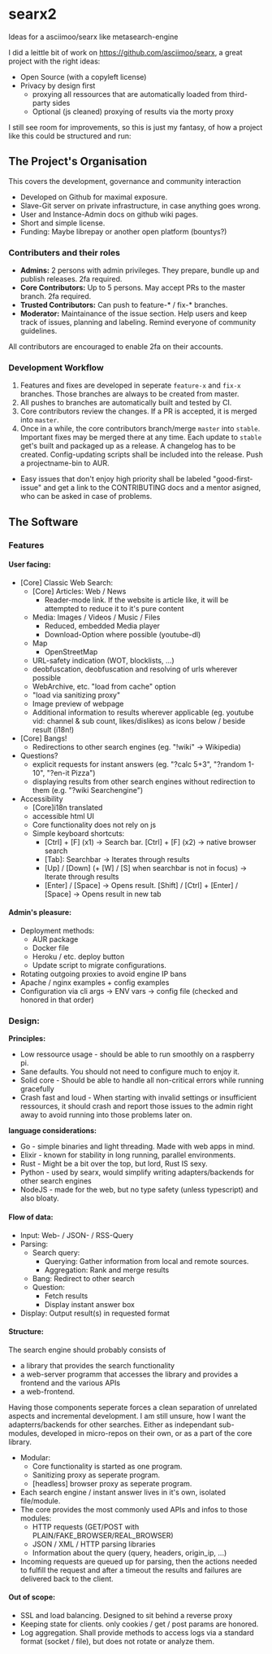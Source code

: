 # searx2

Ideas for a asciimoo/searx like metasearch-engine

I did a leittle bit of work on https://github.com/asciimoo/searx, a great project with the right ideas:
- Open Source (with a copyleft license)
- Privacy by design first
  - proxying all ressources that are automatically loaded from third-party sides
  - Optional (js cleaned) proxying of results via the morty proxy


I still see room for improvements, so this is just my fantasy, of how a project like this could be structured and run:


## The Project's Organisation
This covers the development, governance and community interaction

- Developed on Github for maximal exposure.
- Slave-Git server on private infrastructure, in case anything goes wrong.
- User and Instance-Admin docs on github wiki pages.
- Short and simple license.
- Funding: Maybe librepay or another open platform (bountys?)

### Contributers and their roles

- **Admins:** 2 persons with admin privileges. They prepare, bundle up and publish releases. 2fa required.
- **Core Contributors:** Up to 5 persons. May accept PRs to the master branch. 2fa required.
- **Trusted Contributors:** Can push to feature-* / fix-* branches.
- **Moderator:** Maintainance of the issue section. Help users and keep track of issues, planning and labeling. Remind everyone of community guidelines.

All contributors are encouraged to enable 2fa on their accounts.


### Development Workflow

1) Features and fixes are developed in seperate `feature-x` and `fix-x` branches. Those branches are always to be created from master.
2) All pushes to branches are automatically built and tested by CI.
3) Core contributors review the changes. If a PR is accepted, it is merged into `master`.
4) Once in a while, the core contributors branch/merge `master` into `stable`. Important fixes may be merged there at any time. Each update to `stable` get's built and packaged up as a release. A changelog has to be created. Config-updating scripts shall be included into the release. Push a projectname-bin to AUR.

- Easy issues that don't enjoy high priority shall be labeled "good-first-issue" and get a link to the CONTRIBUTING docs and a mentor asigned, who can be asked in case of problems.


## The Software

### Features

#### User facing:

- [Core] Classic Web Search:
  - [Core] Articles: Web / News
    - Reader-mode link. If the website is article like, it will be attempted to reduce it to it's pure content
  - Media: Images / Videos / Music / Files
    - Reduced, embedded Media player
    - Download-Option where possible (youtube-dl)
  - Map
    - OpenStreetMap
  - URL-safety indication (WOT, blocklists, ...)
  - deobfuscation, deobfuscation and resolving of urls wherever possible
  - WebArchive, etc. "load from cache" option
  - "load via sanitizing proxy"
  - Image preview of webpage
  - Additional information to results wherever applicable (eg. youtube vid: channel & sub count, likes/dislikes) as icons below / beside result (i18n!)
- [Core] Bangs!
  - Redirections to other search engines (eg. "!wiki" -> Wikipedia)
- Questions?
  - explicit requests for instant answers (eg. "?calc 5+3", "?random 1-10", "?en-it Pizza")
  - displaying results from other search engines without redirection to them (e.g. "?wiki Searchengine")
- Accessibility
  - [Core]i18n translated
  - accessible html UI
  - Core functionality does not rely on js
  - Simple keyboard shortcuts:
    - [Ctrl] + [F] (x1) -> Search bar. [Ctrl] + [F] (x2) -> native browser search
    - [Tab]: Searchbar -> Iterates through results
    - [Up] / [Down] (+ [W] / [S] when searchbar is not in focus) -> Iterate through results
    - [Enter] / [Space] -> Opens result. [Shift] / [Ctrl] + [Enter] / [Space] -> Opens result in new tab

#### Admin's pleasure:

- Deployment methods:
  - AUR package
  - Docker file
  - Heroku / etc. deploy button
  - Update script to migrate configurations.
- Rotating outgoing proxies to avoid engine IP bans
- Apache / nginx examples + config examples
- Configuration via cli args -> ENV vars -> config file (checked and honored in that order)


### Design:

**Principles:**
- Low ressource usage - should be able to run smoothly on a raspberry pi.
- Sane defaults. You should not need to configure much to enjoy it.
- Solid core - Should be able to handle all non-critical errors while running gracefully
- Crash fast and loud - When starting with invalid settings or insufficient ressources, it should crash and report those issues to the admin right away to avoid running into those problems later on.


**language considerations:**
- Go - simple binaries and light threading. Made with web apps in mind.
- Elixir - known for stability in long running, parallel environments.
- Rust - Might be a bit over the top, but lord, Rust IS sexy.
- Python - used by searx, would simplify writing adapters/backends for other search engines
- NodeJS - made for the web, but no type safety (unless typescript) and also bloaty.


#### Flow of data:

- Input: Web- / JSON- / RSS-Query
- Parsing:
  - Search query:
    - Querying: Gather information from local and remote sources.
    - Aggregation: Rank and merge results
  - Bang: Redirect to other search
  - Question:
    - Fetch results
    - Display instant answer box
- Display: Output result(s) in requested format


#### Structure:

The search engine should probably consists of
- a library that provides the search functionality
- a web-server programm that accesses the library and provides a frontend and the various APIs
- a web-frontend.

Having those components seperate forces a clean separation of unrelated aspects and incremental development. 
I am still unsure, how I want the adapterrs/backends for other searches. Either as independant sub-modules, developed in micro-repos on their own, or as a part of the core library.


- Modular:
  - Core functionality is started as one program.
  - Sanitizing proxy as seperate program.
  - [headless] browser proxy as seperate program.
- Each search engine / instant answer lives in it's own, isolated file/module.
- The core provides the most commonly used APIs and infos to those modules:
  - HTTP requests (GET/POST with PLAIN/FAKE_BROWSER/REAL_BROWSER)
  - JSON / XML / HTTP parsing libraries
  - Information about the query (query, headers, origin_ip, ...)
- Incoming requests are queued up for parsing, then the actions needed to fulfill the request and after a timeout the results and failures are delivered back to the client.


#### Out of scope:

- SSL and load balancing. Designed to sit behind a reverse proxy
- Keeping state for clients. only cookies / get / post params are honored.
- Log aggregation. Shall provide methods to access logs via a standard format (socket / file), but does not rotate or analyze them.
  
